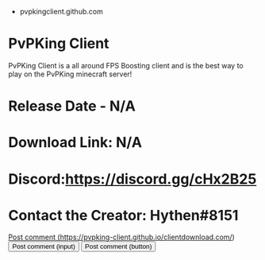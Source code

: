 - pvpkingclient.github.com
# PvPKing Client


PvPKing Client is a all around FPS Boosting client and is the best way to play on the PvPKing minecraft server!

# Release Date - N/A

# Download Link: N/A

# Discord:https://discord.gg/cHx2B25

# Contact the Creator: Hythen#8151

<a href="#" class="Download Page">Post comment (https://pvpking-client.github.io/clientdownload.com/)</a>
<input class="button" type="submit" value="Post comment (input)">
<button class="button" type="submit">Post comment (button)</button>
